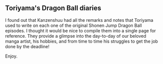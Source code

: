 Toriyama's Dragon Ball diaries
--
I found out that Kanzenshuu had all the remarks and notes that Toriyama used to write on each one of the original Shonen Jump Dragon Ball episodes. I thought it would be nice to compile them into a single page for reference. They provide a glimpse into the day-to-day of our beloved manga artist, his hobbies, and from time to time his struggles to get the job done by the deadline!

Enjoy.
